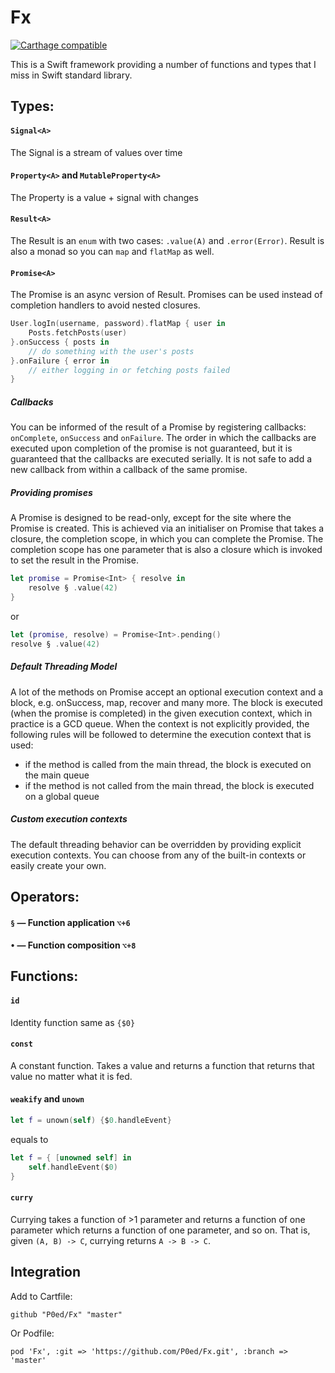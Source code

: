 # Fx
[![Carthage compatible](https://img.shields.io/badge/Carthage-compatible-4BC51D.svg?style=flat)](https://github.com/Carthage/Carthage)

This is a Swift framework providing a number of functions and types that I miss in Swift standard library.


## Types:
#### `Signal<A>`
The Signal is a stream of values over time
#### `Property<A>` and `MutableProperty<A>`
The Property is a value + signal with changes
#### `Result<A>`
The Result is an `enum` with two cases: `.value(A)` and `.error(Error)`. Result is also a monad so you can `map` and `flatMap` as well.
#### `Promise<A>`
The Promise is an async version of Result. Promises can be used instead of completion handlers to avoid nested closures.
```swift
User.logIn(username, password).flatMap { user in
    Posts.fetchPosts(user)
}.onSuccess { posts in
    // do something with the user's posts
}.onFailure { error in
    // either logging in or fetching posts failed
}
```

##### Callbacks
You can be informed of the result of a Promise by registering callbacks: `onComplete`, `onSuccess` and `onFailure`. The order in which the callbacks are executed upon completion of the promise is not guaranteed, but it is guaranteed that the callbacks are executed serially. It is not safe to add a new callback from within a callback of the same promise.

##### Providing promises
A Promise is designed to be read-only, except for the site where the Promise is created. This is achieved via an initialiser on Promise that takes a closure, the completion scope, in which you can complete the Promise. The completion scope has one parameter that is also a closure which is invoked to set the result in the Promise.

```swift
let promise = Promise<Int> { resolve in
	resolve § .value(42)
}
```
or
```swift
let (promise, resolve) = Promise<Int>.pending()
resolve § .value(42)
```

##### Default Threading Model
A lot of the methods on Promise accept an optional execution context and a block, e.g. onSuccess, map, recover and many more. The block is executed (when the promise is completed) in the given execution context, which in practice is a GCD queue. When the context is not explicitly provided, the following rules will be followed to determine the execution context that is used:

* if the method is called from the main thread, the block is executed on the main queue
* if the method is not called from the main thread, the block is executed on a global queue

##### Custom execution contexts
The default threading behavior can be overridden by providing explicit execution contexts. You can choose from any of the built-in contexts or easily create your own.


## Operators:
#### `§` — Function application `⌥+6`
#### `•` — Function composition `⌥+8`


## Functions:
#### `id`
Identity function same as `{$0}`
#### `const`
A constant function. Takes a value and returns a function that returns that value no matter what it is fed.
#### `weakify` and `unown`
```swift
let f = unown(self) {$0.handleEvent}
```
equals to
```swift
let f = { [unowned self] in
	self.handleEvent($0)
}
```
#### `curry`
Currying takes a function of >1 parameter and returns a function of one parameter which returns a function of one parameter, and so on. That is, given `(A, B) -> C`, currying returns `A -> B -> C`.


## Integration
Add to Cartfile:
```
github "P0ed/Fx" "master"
```
Or Podfile:
```
pod 'Fx', :git => 'https://github.com/P0ed/Fx.git', :branch => 'master'
```

